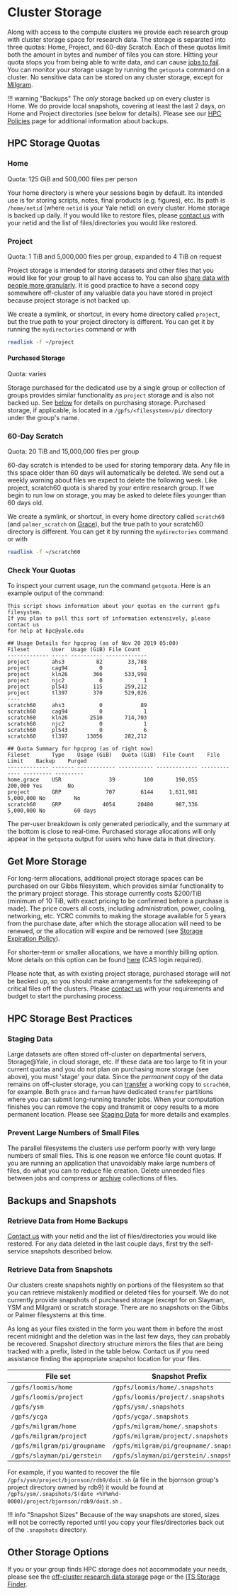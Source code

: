 # Cluster Storage

Along with access to the compute clusters we provide each research group with cluster storage space for research data. The storage is separated into three quotas: Home, Project, and 60-day Scratch. Each of these quotas limit both the amount in bytes and number of files you can store. Hitting your quota stops you from being able to write data, and can cause [jobs to fail](/clusters-at-yale/job-scheduling/common-job-failures/#disk-quotas). You can monitor your storage usage by running the `getquota` command on a cluster. No sensitive data can be stored on any cluster storage, except for [Milgram](/clusters-at-yale/clusters/milgram/).

!!! warning "Backups"
    The _only_ storage backed up on every cluster is Home. We do provide local snapshots, covering at least the last 2 days, on Home and Project directories (see below for details). Please see our [HPC Policies](https://research.computing.yale.edu/services/high-performance-computing/hpc-policies#Backups) page for additional information about backups.

## HPC Storage Quotas

### Home

Quota: 125 GiB and 500,000 files per person

Your home directory is where your sessions begin by default. Its intended use is for storing scripts, notes, final products (e.g. figures), etc.  Its path is `/home/netid` (where `netid` is your Yale netid) on every cluster. Home storage is backed up daily. If you would like to restore files, please [contact us](/#get-help) with your netid and the list of files/directories you would like restored.

### Project

Quota: 1 TiB and 5,000,000 files per group, expanded to 4 TiB on request

Project storage is intended for storing datasets and other files that you would like for your group to all have access to. You can also [share data with people more granularly](/clusters-at-yale/data/permissions/). It is good practice to have a second copy somewhere off-cluster of any valuable data you have stored in project because project storage is not backed up.

We create a symlink, or shortcut, in every home directory called `project`, but the true path to your project directory is different. You can get it by running the `mydirectories` command or with

``` bash
readlink -f ~/project
```

#### Purchased Storage

Quota: varies

Storage purchased for the dedicated use by a single group or collection of groups provides similar functionality as `project` storage and is also not backed up. See [below](/clusters-at-yale/data/#get-more-storage) for details on purchasing storage. Purchased storage, if applicable, is located in a  `/gpfs/<filesystem>/pi/` directory under the group's name. 

### 60-Day Scratch

Quota: 20 TiB and 15,000,000 files per group

60-day scratch is intended to be used for storing temporary data. Any file in this space older than 60 days will automatically be deleted. We send out a weekly warning about files we expect to delete the following week. Like project, scratch60 quota is shared by your entire research group. If we begin to run low on storage, you may be asked to delete files younger than 60 days old.

We create a symlink, or shortcut, in every home directory called `scratch60` (and `palmer_scratch` on [Grace](/clusters-at-yale/clusters/grace)), but the true path to your scratch60 directory is different. You can get it by running the `mydirectories` command or with

``` bash
readlink -f ~/scratch60
```

### Check Your Quotas

To inspect your current usage, run the command `getquota`. Here is an example output of the command:

``` text
This script shows information about your quotas on the current gpfs filesystem.
If you plan to poll this sort of information extensively, please contact us
for help at hpc@yale.edu

## Usage Details for hpcprog (as of Nov 20 2019 05:00)
Fileset       User  Usage (GiB) File Count
------------- ----- ---------- -------------
project       ahs3          82        33,788
project       cag94          0             1
project       kln26        366       533,998
project       njc2           0             1
project       pl543        115       259,212
project       tl397        370       529,026
----
scratch60     ahs3           0            89
scratch60     cag94          0             1
scratch60     kln26       2510       714,703
scratch60     njc2           0             1
scratch60     pl543          0             6
scratch60     tl397      13056       282,212

## Quota Summary for hpcprog (as of right now)
Fileset       Type    Usage (GiB)   Quota (GiB)  File Count    File Limit    Backup    Purged
------------- ------- ------------ ----------- ------------- ------------- --------- ---------
home.grace    USR               39         100       190,055       200,000 Yes        No
project       GRP              707        6144     1,611,981     5,000,000 No         No
scratch60     GRP             4054       20480       987,336     5,000,000 No         60 days
```

The per-user breakdown is only generated periodically, and the summary at the bottom is close to real-time. Purchased storage allocations will only appear in the `getquota` output for users who have data in that directory.

## Get More Storage

For long-term allocations, additional project storage spaces can be purchased on our Gibbs filesystem, which provides similar functionality to the primary project storage. This storage currently costs $200/TiB (minimum of 10 TiB, with exact pricing to be confirmed before a purchase is made). The price covers all costs, including administration, power, cooling, networking, etc. YCRC commits to making the storage available for 5 years from the purchase date, after which the storage allocation will need to be renewed, or the allocation will expire and be removed (see [Storage Expiration Policy](https://research.computing.yale.edu/services/high-performance-computing/storage-expiration-policy)). 

For shorter-term or smaller allocations, we have a monthly billing option. More details on this option can be found [here](https://research.computing.yale.edu/billing-hpc-services) (CAS login required).

Please note that, as with existing project storage, purchased storage will not be backed up, so you should make arrangements for the safekeeping of critical files off the clusters. Please [contact us](/#get-help) with your requirements and budget to start the purchasing process. 

## HPC Storage Best Practices

### Staging Data

Large datasets are often stored off-cluster on departmental servers, Storage@Yale, in cloud storage, etc.
If these data are too large to fit in your current quotas and you do not plan on purchasing more storage (see above), you must 'stage' your data.
Since the _permanent_ copy of the data remains on off-cluster storage, you can [transfer](/clusters-at-yale/data/transfer/) a working copy to `scrach60`, for example.
Both `grace` and `farnam` have dedicated `transfer` partitions where you can submit long-running transfer jobs. 
When your computation finishes you can remove the copy and transmit or copy results to a more permanent location.
Please see [Staging Data](/clusters-at-yale/data/staging/) for more details and examples.

### Prevent Large Numbers of Small Files

The parallel filesystems the clusters use perform poorly with very large numbers of small files.
This is one reason we enforce file count quotas.
If you are running an application that unavoidably make large numbers of files, do what you can to reduce file creation.
Delete unneeded files between jobs and compress or [archive](/data/archive/) collections of files.

## Backups and Snapshots

### Retrieve Data from Home Backups

[Contact us](/#get-help) with your netid and the list of files/directories you would like restored. For any data deleted in the last couple days, first try the self-service snapshots described below.

### Retrieve Data from Snapshots

Our clusters create snapshots nightly on portions of the filesystem so that you can retrieve mistakenly modified or deleted files for yourself. We do not currently provide snapshots of purchased storage (except for on Slayman, YSM and Milgram) or scratch storage. There are no snapshots on the Gibbs or Palmer filesystems at this time.

As long as your files existed in the form you want them in before the most recent midnight and the deletion was in the last few days, they can probably be recovered. Snapshot directory structure mirrors the files that are being tracked with a prefix, listed in the table below. Contact us if you need assistance finding the appropriate snapshot location for your files.

| File set                    | Snapshot Prefix                              |
|-----------------------------|----------------------------------------------|
| `/gpfs/loomis/home`         | `/gpfs/loomis/home/.snapshots`               |
| `/gpfs/loomis/project`      | `/gpfs/loomis/project/.snapshots`            |
| `/gpfs/ysm`                 | `/gpfs/ysm/.snapshots`                       |
| `/gpfs/ycga`                | `/gpfs/ycga/.snapshots`                      |
| `/gpfs/milgram/home`        | `/gpfs/milgram/home/.snapshots`              |
| `/gpfs/milgram/project`     | `/gpfs/milgram/project/.snapshots`           |
| `/gpfs/milgram/pi/groupname`| `/gpfs/milgram/pi/groupname/.snapshots`      |
| `/gpfs/slayman/pi/gerstein` | `/gpfs/slayman/pi/gerstein/.snapshots`       |

For example, if you wanted to recover the file `/gpfs/ysm/project/bjornson/rdb9/doit.sh` (a file in the bjornson group's project directory owned by rdb9) it would be found at `/gpfs/ysm/.snapshots/$(date +%Y%m%d-0000)/project/bjornson/rdb9/doit.sh` .

!!! info "Snapshot Sizes"
    Because of the way snapshots are stored, sizes will not be correctly reported until you copy your files/directories back out of the `.snapshots` directory.

## Other Storage Options

If you or your group finds HPC storage does not accommodate your needs, please see the [off-cluster research data storage](/data) page or the [ITS Storage Finder](https://storage-finder.yale.edu).
